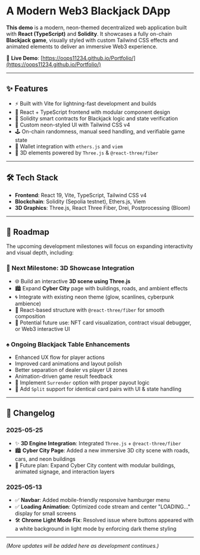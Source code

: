 # A Modern Web3 Blackjack DApp

**This demo** is a modern, neon-themed decentralized web application built with **React (TypeScript)** and **Solidity**. It showcases a fully on-chain **Blackjack game**, visually styled with custom Tailwind CSS effects and animated elements to deliver an immersive Web3 experience.

🔗 **Live Demo**: [https://oops11234.github.io/Portfolio/](https://oops11234.github.io/Portfolio/)

---

## ✨ Features

- ⚡️ Built with Vite for lightning-fast development and builds
- 🔮 React + TypeScript frontend with modular component design
- 🧠 Solidity smart contracts for Blackjack logic and state verification
- 🌈 Custom neon-styled UI with Tailwind CSS v4
- 🕹 On-chain randomness, manual seed handling, and verifiable game state
- 🔗 Wallet integration with `ethers.js` and `viem`
- 🪩 3D elements powered by `Three.js` & `@react-three/fiber`

---

## 🛠 Tech Stack

- **Frontend**: React 19, Vite, TypeScript, Tailwind CSS v4
- **Blockchain**: Solidity (Sepolia testnet), Ethers.js, Viem
- **3D Graphics**: Three.js, React Three Fiber, Drei, Postprocessing (Bloom)

---

## 🚧 Roadmap

The upcoming development milestones will focus on expanding interactivity and visual depth, including:

### 🎯 Next Milestone: 3D Showcase Integration
- 🌐 Build an interactive **3D scene using Three.js**
- 🏙 Expand **Cyber City** page with buildings, roads, and ambient effects
- 🌀 Integrate with existing neon theme (glow, scanlines, cyberpunk ambience)
- 🔄 React-based structure with `@react-three/fiber` for smooth composition
- 🧩 Potential future use: NFT card visualization, contract visual debugger, or Web3 interactive UI

### ♠️ Ongoing Blackjack Table Enhancements
- Enhanced UX flow for player actions
- Improved card animations and layout polish
- Better separation of dealer vs player UI zones
- Animation-driven game result feedback
- 🧩 Implement `Surrender` option with proper payout logic
- 🧩 Add `Split` support for identical card pairs with UI & state handling

---

## 📝 Changelog

### 2025-05-25

- ✨ **3D Engine Integration**: Integrated `Three.js` + `@react-three/fiber`
- 🏙 **Cyber City Page**: Added a new immersive 3D city scene with roads, cars, and neon buildings
- 🚧 Future plan: Expand Cyber City content with modular buildings, animated signage, and interaction layers

### 2025-05-13

- ✅ **Navbar**: Added mobile-friendly responsive hamburger menu
- ✅ **Loading Animation**: Optimized code stream and center "LOADING..." display for small screens
- 🛠 **Chrome Light Mode Fix**: Resolved issue where buttons appeared with a white background in light mode by enforcing dark theme styling

---

*(More updates will be added here as development continues.)*
